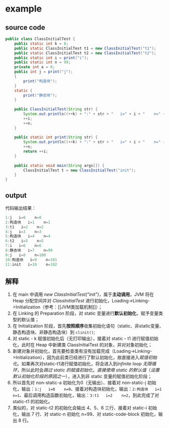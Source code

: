 # example
## source code

```java
public class ClassInitialTest {  
    public static int k = 0;  
    public static ClassInitialTest t1 = new ClassInitialTest("t1");  
    public static ClassInitialTest t2 = new ClassInitialTest("t2");  
    public static int i = print("i");  
    public static int n = 99;  
    private int a = 0;  
    public int j = print("j");  
    {  
        print("构造块");  
    }  
    static {  
        print("静态块");  
    }  
  
    public ClassInitialTest(String str) {  
        System.out.println((++k) + ":" + str + "   i=" + i + "    n=" + n);  
        ++i;  
        ++n;  
    }  
  
    public static int print(String str) {  
        System.out.println((++k) + ":" + str + "   i=" + i + "    n=" + n);  
        ++n;  
        return ++i;  
    }  
  
    public static void main(String args[]) {  
        ClassInitialTest t = new ClassInitialTest("init");  
    }  
}
```

## output
代码输出结果：
```java
1:j   i=0    n=0
2:构造块   i=1    n=1
3:t1   i=2    n=2
4:j   i=3    n=3
5:构造块   i=4    n=4
6:t2   i=5    n=5
7:i   i=6    n=6
8:静态块   i=7    n=99
9:j   i=8    n=100
10:构造块   i=9    n=101
11:init   i=10    n=102
```

## 解释
1. 在 main 中调用 *new ClassInitialTest("init")*，属于**主动调用**，JVM 将在Heap 分配空间并对 *ClassInitialTest* 进行初始化，Loading->Linking->Initialization（参考：[[JVM类加载机制]]）；
2. 在 Linking 的 Preparation 阶段，对 static 变量进行**默认初始化**，赋予变量类型的默认值；
3. 在 Initialization 阶段，首先**按照顺序**收集初始化语句（static、非static变量、静态构造块、非静态构造块）到 `clinit()`;
4. 对 static - k 赋值初始化后（无打印输出），接着对 static - t1 进行赋值初始化，此时在 Heap 中新建类 ClassInitialTest 的对象，并对对象初始化；
5. 新建对象并初始化，首先要检查类有没有加载完成（Loading->Linking->Initialization），因为此前类已经进行了默认初始化，故直接进入*赋值初始化*。如果再次对static-t1进行赋值初始化，将会进入到*infinite loop 无限循环*，所以此时会*跳过 static 的赋值初始化*，*直接使用 static 的默认值*（*设置默认初始化阶段的原因之一*），进入到非 static 变量的赋值初始化阶段；
6. 所以首先对 non-static-a 初始化为0（无输出）、接着对 non-static-j 初始化，输出：`1:j   i=0    n=0`、接着对构造块初始化，输出：`2:构造块   i=1    n=1`、最后调用构造函数初始化，输出：`3:t1   i=2    n=2`，到此完成了对 static-t1 的初始化。
7. 类似的，对 static-t2 的初始化会输出 4、5、6 三行、接着对 static-i 初始化，输出 7 行、对 static-n 初始化 n=99、对 static-code-block 初始化，输出 8 行。